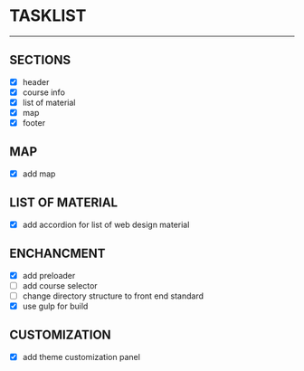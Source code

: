 # TASKLIST
***

## SECTIONS
- [x] header
- [x] course info
- [x] list of material
- [x] map
- [x] footer

## MAP
- [x] add map

## LIST OF MATERIAL
- [x] add accordion for list of web design material

## ENCHANCMENT
- [x] add preloader
- [ ] add course selector
- [ ] change directory structure to front end standard
- [x] use gulp for build

## CUSTOMIZATION
- [x] add theme customization panel

